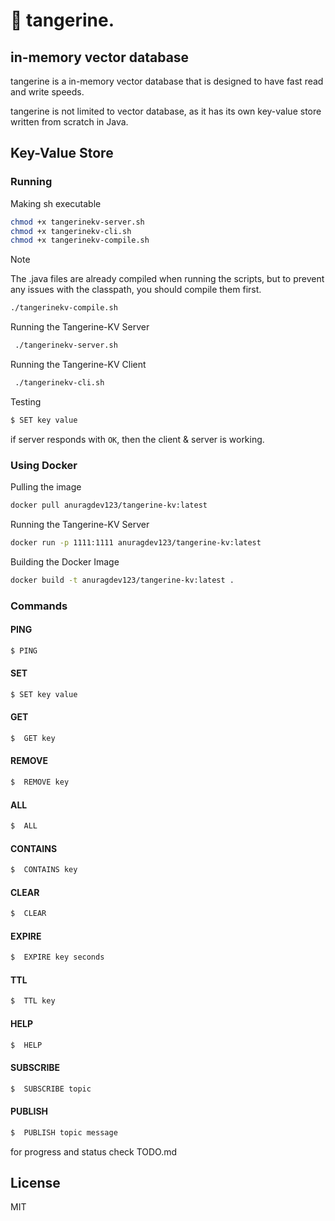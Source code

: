 # 🍊 tangerine.
## in-memory vector database

tangerine is a in-memory vector database that is designed to have fast read and write speeds.

tangerine is not limited to vector database, as it has its own key-value store written from scratch in Java.

## Key-Value Store
### Running

Making sh executable
```bash
chmod +x tangerinekv-server.sh
chmod +x tangerinekv-cli.sh
chmod +x tangerinekv-compile.sh
```

> [!NOTE]
> The .java files are already compiled when running the scripts, but to prevent any issues with the classpath, you should compile them first.

```bash
./tangerinekv-compile.sh

```

Running the Tangerine-KV Server

```bash
 ./tangerinekv-server.sh
```

Running the Tangerine-KV Client
```bash
 ./tangerinekv-cli.sh
```
Testing 
```bash
$ SET key value
```
if server responds with `OK`, then the client & server is working.
 
### Using Docker

Pulling the image
```bash
docker pull anuragdev123/tangerine-kv:latest
```
Running the Tangerine-KV Server
```bash
docker run -p 1111:1111 anuragdev123/tangerine-kv:latest 
```

Building the Docker Image
```bash
docker build -t anuragdev123/tangerine-kv:latest .
```

### Commands

#### PING
```bash
$ PING
```

#### SET

```bash
$ SET key value
```

#### GET

```bash
$  GET key
```

#### REMOVE

```bash
$  REMOVE key
```

#### ALL

```bash
$  ALL
```

#### CONTAINS
```bash
$  CONTAINS key
```

#### CLEAR

```bash
$  CLEAR
```

#### EXPIRE

```bash
$  EXPIRE key seconds
```

#### TTL

```bash
$  TTL key
```

#### HELP

```bash
$  HELP
```

#### SUBSCRIBE
```bash
$  SUBSCRIBE topic
```

#### PUBLISH
```bash
$  PUBLISH topic message
```

<!-- #### UNSUBSCRIBE
```bash
$  UNSUBSCRIBE topic
``` -->


for progress and status check TODO.md

## License

MIT